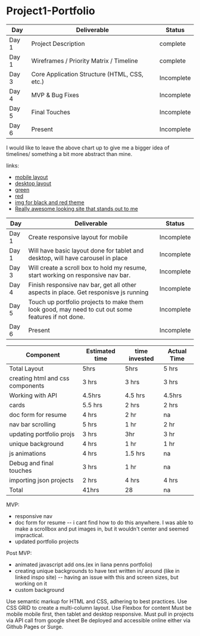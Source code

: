 # Project1-Portfolio


|  Day | Deliverable | Status
|---|---| ---|
|Day 1| Project Description | complete
|Day 1| Wireframes / Priority Matrix / Timeline | complete
|Day 3| Core Application Structure (HTML, CSS, etc.) | Incomplete
|Day 4| MVP & Bug Fixes | Incomplete
|Day 5| Final Touches | Incomplete
|Day 6| Present | Incomplete

I would like to leave the above chart up to give me a bigger idea of timelines/ something a bit more abstract than mine.


links: 
- [mobile layout](https://res.cloudinary.com/dnxx8igwb/image/upload/v1583782315/90B2AA81-83BB-40EE-9869-0D06177C3C4D_oywvo8.jpg)
- [desktop layout](https://wireframepro.mockflow.com/view/M723fba1f78894266e6adad9daa7e8c101583532357166)
- [green](https://colorideas.net/olive-green-gray-crimson-635536-color-palette/)
- [red](https://far-wake.org/png-change-blacknwhite-color-palette-24-best-color-palettes-red-white-black-grey-images-5df8bb8280182b6d810ae5b2.html)
- [img for black and red theme](https://www.123rf.com/photo_124250601_stock-vector-retro-memphis-seamless-pattern-80-90s-fashion-style-trendy-black-and-white-abstract-geometric-backgr.html)
- [Really awesome looking site that stands out to me](http://www.elsamuse.com/en/)


|  Day | Deliverable | Status
|---|---| ---|
|Day 1| Create responsive layout for mobile | Incomplete
|Day 1| Will have basic layout done for tablet and desktop, will have carousel in place | Incomplete
|Day 3| Will create a scroll box to hold my resume, start working on responsive nav bar.| Incomplete
|Day 4|  Finish responsive nav bar, get all other aspects in place. Get responisve js running | Incomplete
|Day 5| Touch up portfolio projects to make them look good, may need to cut out some features if not done.  | Incomplete
|Day 6| Present | Incomplete


| Component | Estimated time| time invested | Actual Time
|---|---| ---| ---|
|Total Layout	| 5hrs|	5hrs| 5 hrs
|creating html and css components|3 hrs|3 hrs|3 hrs|
|Working with API	|4.5hrs| 4.5 hrs| 4.5hrs
|cards |5.5 hrs| 2 hrs| 2 hrs
|doc form for resume|4 hrs|2 hr|na
|nav bar scrolling| 5 hrs| 1 hr | 2 hr
|updating portfolio projs|3 hrs| 3hr | 3 hr
|unique background|4 hrs |1 hr |1 hr
|js animations|4 hrs |1.5 hrs | na
|Debug and final touches| 3 hrs| 1 hr| na
|importing json projects| 2 hrs | 4 hrs | 4 hrs
|Total|41hrs|28|na	

MVP:
- responsive nav 
- doc form for resume -- i cant find how to do this anywhere. I was able to make a scrollbox and put images in, but it wouldn't center and seemed impractical.
- updated portfolio projects

Post MVP: 
- animated javascript add ons.(ex in liana penns portfolio)
- creating unique backgrounds to have text written in/ around (like in linked inspo site) -- having an issue with this and screen sizes, but working on it
- custom background


Use semantic markup for HTML and CSS, adhering to best practices.
Use CSS GRID to create a multi-column layout.
Use Flexbox for content
Must be mobile mobile first, then tablet and desktop responsive.
Must pull in projects via API call from google sheet
Be deployed and accessible online either via Github Pages or Surge.
